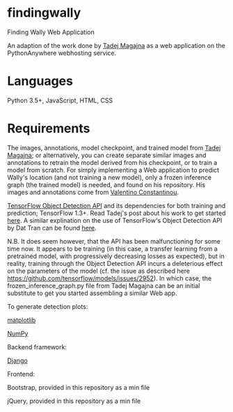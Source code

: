 # findingwally

Finding Wally Web Application

An adaption of the work done by [Tadej Magajna](https://github.com/tadejmagajna/HereIsWally) as a web application on the PythonAnywhere webhosting service.

# Languages

Python 3.5+, JavaScript, HTML, CSS

# Requirements

The images, annotations, model checkpoint, and trained model from [Tadej Magajna](https://github.com/tadejmagajna/HereIsWally); or alternatively, you can create separate similar images and annotations to retrain the model derived from his checkpoint, or to train a model from scratch. For simply implementing a Web application to predict Wally's location (and not training a new model), only a frozen inference graph (the trained model) is needed, and found on his repository. His images and annotations come from [Valentino Constantinou](https://github.com/vc1492a/Hey-Waldo).

[TensorFlow Object Detection API](https://github.com/tensorflow/models/blob/master/research/object_detection/g3doc/installation.md) and its dependencies for both training and prediction; TensorFlow 1.3+. Read Tadej's post about his work to get started [here](https://towardsdatascience.com/how-to-find-wally-neural-network-eddbb20b0b90). A similar explination on the use of TensorFlow's Object Detection API by Dat Tran can be found [here](https://towardsdatascience.com/how-to-train-your-own-object-detector-with-tensorflows-object-detector-api-bec72ecfe1d9).

N.B. It does seem however, that the API has been malfunctioning for some time now. It appears to be training (in this case, a transfer learning from a pretrained model, with progressively decreasing losses as expected), but in reality, training through the Object Detection API incurs a deleterious effect on the parameters of the model (cf. the issue as described here https://github.com/tensorflow/models/issues/2952). In which case, the frozen_inference_graph.py file from Tadej Magajna can be an initial substitute to get you started assembling a similar Web app.

To generate detection plots:

[matplotlib](https://github.com/matplotlib/matplotlib)

[NumPy](https://github.com/numpy/numpy)

Backend framework:

[Django](https://github.com/django/django)

Frontend:

Bootstrap, provided in this repository as a min file

jQuery, provided in this repository as a min file
